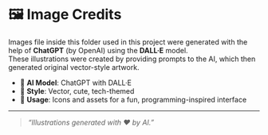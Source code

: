 # 🖼️ Image Credits

Images file inside this folder used in this project were generated with the help of **ChatGPT** (by OpenAI) using the **DALL·E** model.  
These illustrations were created by providing prompts to the AI, which then generated original vector-style artwork.

- 🧠 **AI Model**: ChatGPT with DALL·E
- 🎨 **Style**: Vector, cute, tech-themed
- 🔧 **Usage**: Icons and assets for a fun, programming-inspired interface

---

> *“Illustrations generated with ❤️ by AI.”*


